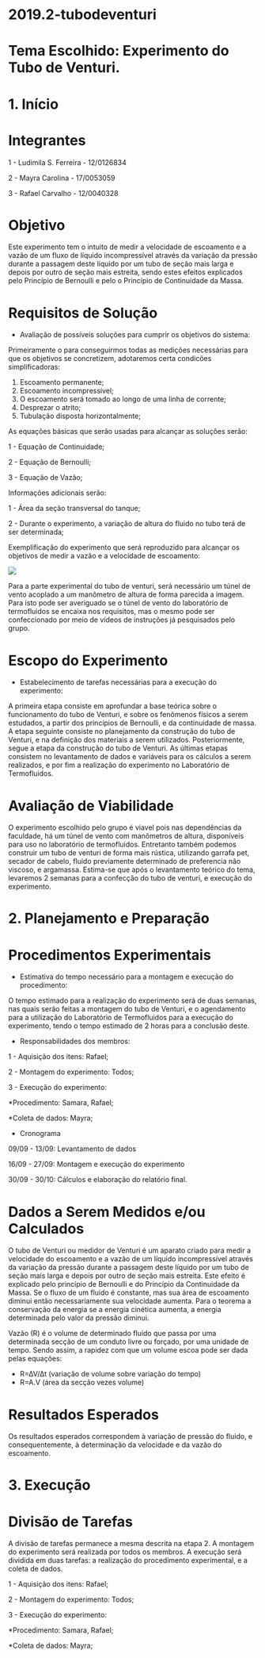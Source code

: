 # 2019.2-tubodeventuri

# Tema Escolhido: Experimento do Tubo de Venturi.

# 1. Início

# Integrantes

1 - Ludimila S. Ferreira - 12/0126834

2 - Mayra Carolina - 17/0053059

3 - Rafael Carvalho - 12/0040328

# Objetivo

Este experimento tem o intuito de medir a velocidade de escoamento e a vazão de um fluxo de líquido incompressível através da variação da pressão durante a passagem deste líquido por um tubo de seção mais larga e depois por outro de seção mais estreita, sendo estes efeitos explicados pelo Princípio de Bernoulli e pelo o Princípio de Continuidade da Massa.

# Requisitos de Solução

- Avaliação de possíveis soluções para cumprir os objetivos do sistema:

Primeiramente o para conseguirmos todas as medições necessárias para que os objetivos se concretizem, adotaremos certa condicões simplificadoras:

1. Escoamento permanente;
2. Escoamento incompressível;
3. O escoamento será tomado ao longo de uma linha de corrente;
4. Desprezar o atrito;
5. Tubulação disposta horizontalmente;

As equações básicas que serão usadas para alcançar as soluções serão:

1 - Equação de Continuidade;

2 - Equação de Bernoulli;

3 - Equação de Vazão;

Informações adicionais serão:

1 - Área da seção transversal do tanque;

2 - Durante o experimento, a variação de altura do fluido no tubo terá de ser determinada;

Exemplificação do experimento que será reproduzido para alcançar os objetivos de medir a vazão e a velocidade de escoamento:

<img src="https://encrypted-tbn0.gstatic.com/images?q=tbn%3AANd9GcSCr4d9JutDYcGWSCqyN3KcO0PGCvsFA-K1tTpWOEKTBsRYfOHJ">

Para a parte experimental do tubo de venturi, será necessário um túnel de vento acoplado a um manômetro de altura de forma parecida a imagem. Para isto pode ser averiguado se o túnel de vento do laboratório de termofluidos se encaixa nos requisitos, mas o mesmo pode ser confeccionado por meio de vídeos de instruções já pesquisados pelo grupo.

# Escopo do Experimento

- Estabelecimento de tarefas necessárias para a execução do experimento:

A primeira etapa consiste em aprofundar a base teórica sobre o funcionamento do tubo de Venturi, e sobre os fenômenos físicos a serem estudados, a partir dos princípios de Bernoulli, e da continuidade de massa. A etapa seguinte consiste no planejamento da construção do tubo de Venturi, e na definição dos materiais a serem utilizados. Posteriormente, segue a etapa da construção do tubo de Venturi. As últimas etapas consistem no levantamento de dados e variáveis para os cálculos a serem realizados, e por fim a realização do experimento no Laboratório de Termofluidos.

# Avaliação de Viabilidade

O experimento escolhido pelo grupo é viavel pois nas dependências da faculdade, há um túnel de vento com manômetros de altura, disponíveis para uso no laboratório de termofluidos. Entretanto também podemos construir um tubo de venturi de forma mais rústica, utilizando garrafa pet, secador de cabelo, fluido previamente determinado de preferencia não viscoso, e argamassa.
Estima-se que após o levantamento teórico do tema, levaremos 2 semanas para a confecção do tubo de venturi, e execução do experimento.

# 2. Planejamento e Preparação

# Procedimentos Experimentais

- Estimativa do tempo necessário para a montagem e execução do procedimento:

O tempo estimado para a realização do experimento será de duas semanas, nas quais serão feitas a montagem do tubo de Venturi, e o agendamento para a utilização do Laboratório de Termofluidos para a execução do experimento, tendo o tempo estimado de 2 horas para a conclusão deste.

- Responsabilidades dos membros:

1 - Aquisição dos itens: Rafael;

2 - Montagem do experimento: Todos;

3 - Execução do experimento: 

*Procedimento: Samara, Rafael; 

*Coleta de dados: Mayra;

- Cronograma

09/09 - 13/09: Levantamento de dados

16/09 - 27/09: Montagem e execução do experimento

30/09 - 30/10: Cálculos e elaboração do relatório final.

# Dados a Serem Medidos e/ou Calculados

O tubo de Venturi ou medidor de Venturi é um aparato criado para medir a velocidade do escoamento
e a vazão de um líquido incompressível através da variação da pressão durante a passagem deste líquido por um tubo de seção
mais larga e depois por outro de seção mais estreita. Este efeito é explicado pelo princípio de Bernoulli e do Princípio da Continuidade da Massa. Se o fluxo de um fluido é constante, mas sua área de escoamento diminui então necessariamente sua velocidade aumenta. Para o teorema a conservação da energia se a energia cinética aumenta, a energia determinada pelo valor da pressão diminui.

Vazão (R) é o volume de determinado fluido que passa por uma determinada secção de
um conduto livre ou forçado, por uma unidade de tempo. Sendo assim, a rapidez com
que um volume escoa pode ser dada pelas equações:

* R=∆V/∆t (variação de volume sobre variação do tempo)
* R=A.V (área da secção vezes volume)

# Resultados Esperados

Os resultados esperados correspondem à variação de pressão do fluido, e consequentemente, à determinação da velocidade e da vazão do escoamento.

# 3. Execução

# Divisão de Tarefas

A divisão de tarefas permanece a mesma descrita na etapa 2. A montagem do experimento será realizada por todos os membros. A execução será dividida em duas tarefas: a realização do procedimento experimental, e a coleta de dados.

1 - Aquisição dos itens: Rafael;

2 - Montagem do experimento: Todos;

3 - Execução do experimento: 

*Procedimento: Samara, Rafael; 

*Coleta de dados: Mayra;
